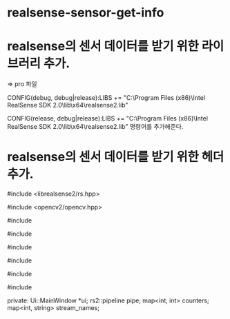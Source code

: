 # realsense-sensor-get-info

# realsense의 센서 데이터를 받기 위한 라이브러리 추가.
=> pro 파일

CONFIG(debug, debug|release):LIBS += "C:\Program Files (x86)\Intel RealSense SDK 2.0\lib\x64\realsense2.lib"

CONFIG(release, debug|release):LIBS += "C:\Program Files (x86)\Intel RealSense SDK 2.0\lib\x64\realsense2.lib"
명령어를 추가해준다.

# realsense의 센서 데이터를 받기 위한 헤더 추가.

#include <librealsense2/rs.hpp>

#include <opencv2/opencv.hpp>

#include <QTimer>
  
#include <map>
  
#include <chrono>
  
#include <mutex>
  
#include <thread>
  
#include <string>
  
private:
    Ui::MainWindow *ui;
    rs2::pipeline pipe;
    map<int, int> counters;
    map<int, string> stream_names;
